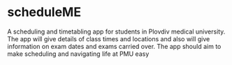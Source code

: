 # scheduleME
A scheduling and timetabling app for students in Plovdiv medical university. The app will give details of class times and locations and also will give information on exam dates and  exams carried over. The app should aim to make scheduling and navigating life at PMU easy
